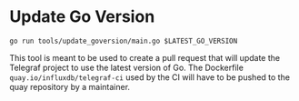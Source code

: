 # Update Go Version

`go run tools/update_goversion/main.go $LATEST_GO_VERSION`

This tool is meant to be used to create a pull request that will update the
Telegraf project to use the latest version of Go.
The Dockerfile `quay.io/influxdb/telegraf-ci` used by the CI will have to be
pushed to the quay repository by a maintainer.
